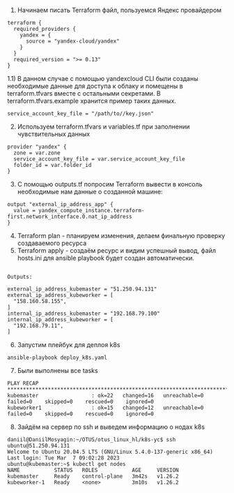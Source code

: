 1) Начинаем писать Terraform файл, пользуемся Яндекс провайдером
```
terraform {
  required_providers {
    yandex = {
      source = "yandex-cloud/yandex"
    }
  }
  required_version = ">= 0.13"
}
```
1.1) В данном случае с помощью yandexcloud CLI были созданы необходимые данные для доступа к облаку и помещены в terraform.tfvars вместе с остальными секретами. В terraform.tfvars.example хранится пример таких данных.
```
service_account_key_file = "/path/to//key.json"
```

2) Используем terraform.tfvars и variables.tf при заполнении чувствительных данных
```
provider "yandex" {
  zone = var.zone
  service_account_key_file = var.service_account_key_file
  folder_id = var.folder_id
}
```
3) С помощью outputs.tf попросим Terraform вывести в консоль необходимые нам данные о созданной машине:
```
output "external_ip_address_app" {
  value = yandex_compute_instance.terraform-first.network_interface.0.nat_ip_address
}
```
4) Terraform  plan - планируем изменения, делаем финальную проверку создаваемого ресурса
5) Terraform apply - создаём ресурс и видим успешный вывод, файл hosts.ini для ansible playbook будет создан автоматически.

```Apply complete! Resources: 5 added, 0 changed, 0 destroyed.

Outputs:

external_ip_address_kubemaster = "51.250.94.131"
external_ip_address_kubeworker = [
  "158.160.58.155",
]
internal_ip_address_kubemaster = "192.168.79.100"
internal_ip_address_kubeworker = [
  "192.168.79.11",
]
```
6) Запустим плейбук для деплоя k8s 
```
ansible-playbook deploy_k8s.yaml
```
7) Были выполнены все tasks
```
PLAY RECAP *******************************************************************************************************************************************************************************
kubemaster                 : ok=22   changed=16   unreachable=0    failed=0    skipped=0    rescued=0    ignored=0   
kubeworker1                : ok=15   changed=12   unreachable=0    failed=0    skipped=0    rescued=0    ignored=0   
```
8) Зайдём на сервер по ssh и выведем информацию о нодах k8s
```
daniil@DaniilMosyagin:~/OTUS/otus_linux_hl/k8s-yc$ ssh ubuntu@51.250.94.131
Welcome to Ubuntu 20.04.5 LTS (GNU/Linux 5.4.0-137-generic x86_64)
Last login: Tue Mar  7 09:02:28 2023
ubuntu@kubemaster:~$ kubectl get nodes
NAME           STATUS   ROLES           AGE     VERSION
kubemaster     Ready    control-plane   3m42s   v1.26.2
kubeworker-1   Ready    <none>          3m10s   v1.26.2
```
